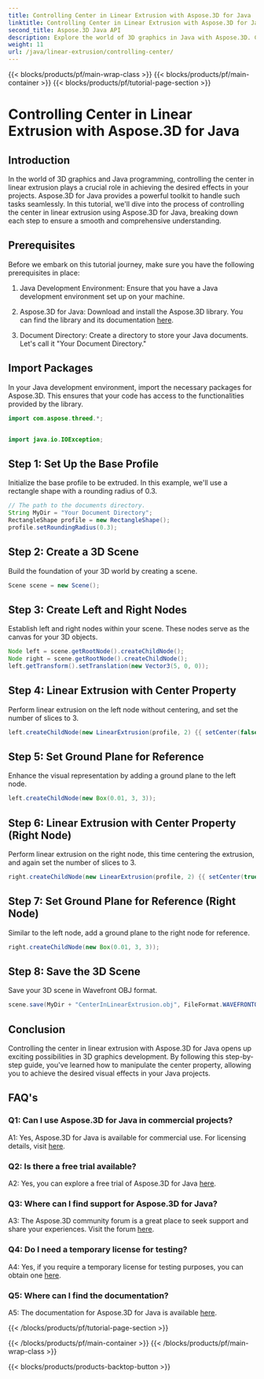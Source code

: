 ```yaml
---
title: Controlling Center in Linear Extrusion with Aspose.3D for Java
linktitle: Controlling Center in Linear Extrusion with Aspose.3D for Java
second_title: Aspose.3D Java API
description: Explore the world of 3D graphics in Java with Aspose.3D. Control the center in linear extrusion effortlessly.
weight: 11
url: /java/linear-extrusion/controlling-center/
---
```


{{< blocks/products/pf/main-wrap-class >}}
{{< blocks/products/pf/main-container >}}
{{< blocks/products/pf/tutorial-page-section >}}

# Controlling Center in Linear Extrusion with Aspose.3D for Java

## Introduction

In the world of 3D graphics and Java programming, controlling the center in linear extrusion plays a crucial role in achieving the desired effects in your projects. Aspose.3D for Java provides a powerful toolkit to handle such tasks seamlessly. In this tutorial, we'll dive into the process of controlling the center in linear extrusion using Aspose.3D for Java, breaking down each step to ensure a smooth and comprehensive understanding.

## Prerequisites

Before we embark on this tutorial journey, make sure you have the following prerequisites in place:

1. Java Development Environment: Ensure that you have a Java development environment set up on your machine.

2. Aspose.3D for Java: Download and install the Aspose.3D library. You can find the library and its documentation [here](https://reference.aspose.com/3d/java/).

3. Document Directory: Create a directory to store your Java documents. Let's call it "Your Document Directory."

## Import Packages

In your Java development environment, import the necessary packages for Aspose.3D. This ensures that your code has access to the functionalities provided by the library.

```java
import com.aspose.threed.*;


import java.io.IOException;
```

## Step 1: Set Up the Base Profile

Initialize the base profile to be extruded. In this example, we'll use a rectangle shape with a rounding radius of 0.3.

```java
// The path to the documents directory.
String MyDir = "Your Document Directory";
RectangleShape profile = new RectangleShape();
profile.setRoundingRadius(0.3);
```

## Step 2: Create a 3D Scene

Build the foundation of your 3D world by creating a scene.

```java
Scene scene = new Scene();
```

## Step 3: Create Left and Right Nodes

Establish left and right nodes within your scene. These nodes serve as the canvas for your 3D objects.

```java
Node left = scene.getRootNode().createChildNode();
Node right = scene.getRootNode().createChildNode();
left.getTransform().setTranslation(new Vector3(5, 0, 0));
```

## Step 4: Linear Extrusion with Center Property

Perform linear extrusion on the left node without centering, and set the number of slices to 3.

```java
left.createChildNode(new LinearExtrusion(profile, 2) {{ setCenter(false); setSlices(3); }});
```

## Step 5: Set Ground Plane for Reference

Enhance the visual representation by adding a ground plane to the left node.

```java
left.createChildNode(new Box(0.01, 3, 3));
```

## Step 6: Linear Extrusion with Center Property (Right Node)

Perform linear extrusion on the right node, this time centering the extrusion, and again set the number of slices to 3.

```java
right.createChildNode(new LinearExtrusion(profile, 2) {{ setCenter(true); setSlices(3); }});
```

## Step 7: Set Ground Plane for Reference (Right Node)

Similar to the left node, add a ground plane to the right node for reference.

```java
right.createChildNode(new Box(0.01, 3, 3));
```

## Step 8: Save the 3D Scene

Save your 3D scene in Wavefront OBJ format.

```java
scene.save(MyDir + "CenterInLinearExtrusion.obj", FileFormat.WAVEFRONTOBJ);
```

## Conclusion

Controlling the center in linear extrusion with Aspose.3D for Java opens up exciting possibilities in 3D graphics development. By following this step-by-step guide, you've learned how to manipulate the center property, allowing you to achieve the desired visual effects in your Java projects.

## FAQ's

### Q1: Can I use Aspose.3D for Java in commercial projects?

A1: Yes, Aspose.3D for Java is available for commercial use. For licensing details, visit [here](https://purchase.aspose.com/buy).

### Q2: Is there a free trial available?

A2: Yes, you can explore a free trial of Aspose.3D for Java [here](https://releases.aspose.com/).

### Q3: Where can I find support for Aspose.3D for Java?

A3: The Aspose.3D community forum is a great place to seek support and share your experiences. Visit the forum [here](https://forum.aspose.com/c/3d/18).

### Q4: Do I need a temporary license for testing?

A4: Yes, if you require a temporary license for testing purposes, you can obtain one [here](https://purchase.aspose.com/temporary-license/).

### Q5: Where can I find the documentation?

A5: The documentation for Aspose.3D for Java is available [here](https://reference.aspose.com/3d/java/).

{{< /blocks/products/pf/tutorial-page-section >}}

{{< /blocks/products/pf/main-container >}}
{{< /blocks/products/pf/main-wrap-class >}}

{{< blocks/products/products-backtop-button >}}
